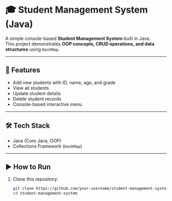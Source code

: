 # 🎓 Student Management System (Java)

A simple console-based **Student Management System** built in Java.  
This project demonstrates **OOP concepts, CRUD operations, and data structures** using `HashMap`.

---

## 🚀 Features
- Add new students with ID, name, age, and grade  
- View all students  
- Update student details  
- Delete student records  
- Console-based interactive menu  

---

## 🛠️ Tech Stack
- Java (Core Java, OOP)  
- Collections Framework (`HashMap`)  

---

## ▶️ How to Run
1. Clone this repository:
   ```bash
   git clone https://github.com/your-username/student-management-system.git
   cd student-management-system
